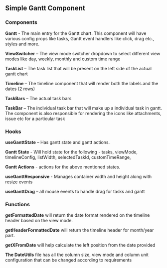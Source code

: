 ## Simple Gantt Component

### Components 

**Gantt** - The main entry for the Gantt chart. This component will have various config props like tasks, Gantt event handlers like click, drag etc., styles and more.  

**ViewSwitcher** – The view mode switcher dropdown to select different view modes like day, weekly, monthly and custom time range 

**TaskList** – The task list that will be present on the left side of the actual gantt chart 

**Timeline** – The timeline component that will render both the labels and the dates (2 rows) 

**TaskBars** – The actual task bars 

**TaskBar** – The individual task bar that will make up a individual task in gantt. The component is also responsible for rendering the icons like attachments, issue etc for a particular task 

 

### Hooks 

**useGanttState** – Has gantt state and gantt actions.  

**Gantt State** - Will hold state for the following - tasks, viewMode,    timelineConfig,   listWidth,    selectedTaskId,   customTimeRange, 

**Gantt Actions** - actions for the above mentioned states. 

**useGanttResponsive** - Manages container width and height along with resize events 

**useGanttDrag** – all mouse events to handle drag for tasks and gantt 

 

 

### Functions 

**getFormattedDate** will return the date format rendered on the timeline header based on the view mode.  

**getHeaderFormattedDate** will return the timeline header for month/year part. 

**getXFromDate** will help calculate the left position from the date provided 

**The DateUtils** file has all the column size, view mode and column unit configuration that can be changed according to requirements 